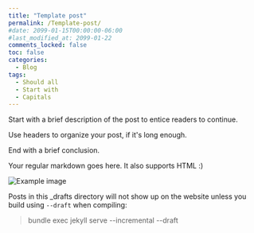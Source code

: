 ```yaml
---
title: "Template post"
permalink: /Template-post/
#date: 2099-01-15T00:00:00-06:00
#last_modified_at: 2099-01-22
comments_locked: false
toc: false
categories:
  - Blog
tags:
  - Should all
  - Start with
  - Capitals
---
```


Start with a brief description of the post to entice readers to continue.

Use headers to organize your post, if it's long enough.

End with a brief conclusion.

Your regular markdown goes here. It also supports HTML :)

![Example image](/assets/Posts/2099-01-15-Template-post/image-name.png)

Posts in this _drafts directory will not show up on the website unless you build using `--draft` when compiling:

> bundle exec jekyll serve --incremental --draft
